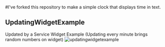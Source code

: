 
#I've forked this repository to make a simple clock that displays time in text. 

## UpdatingWidgetExample
Updated by a Service Widget Example (Updating every minute brings random numbers on widget)
![updatingwidgetexample](https://cloud.githubusercontent.com/assets/8283200/21082136/f71606b8-bfe5-11e6-8665-4b22d6b736fc.gif)


